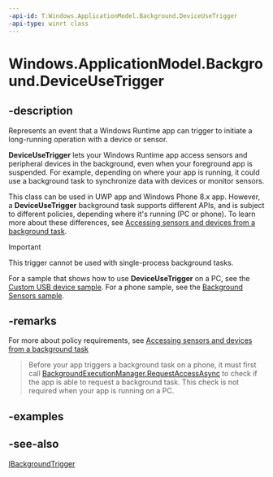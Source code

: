 ```yaml
---
-api-id: T:Windows.ApplicationModel.Background.DeviceUseTrigger
-api-type: winrt class
---
```


<!-- Class syntax.
public class DeviceUseTrigger : Windows.ApplicationModel.Background.IBackgroundTrigger, Windows.ApplicationModel.Background.IDeviceUseTrigger
-->

# Windows.ApplicationModel.Background.DeviceUseTrigger

## -description
Represents an event that a Windows Runtime app can trigger to initiate a long-running operation with a device or sensor.

**DeviceUseTrigger** lets your Windows Runtime app access sensors and peripheral devices in the background, even when your foreground app is suspended. For example, depending on where your app is running, it could use a background task to synchronize data with devices or monitor sensors.

This class can be used in UWP app and Windows Phone 8.x app. However, a **DeviceUseTrigger** background task supports different APIs, and is subject to different policies, depending where it's running (PC or phone). To learn more about these differences, see [Accessing sensors and devices from a background task](http://msdn.microsoft.com/library/ccde8565-8dae-44fc-aded-3a0fee759930).

> [!IMPORTANT]
> This trigger cannot be used with single-process background tasks.

For a sample that shows how to use **DeviceUseTrigger** on a PC, see the [Custom USB device sample](http://go.microsoft.com/fwlink/p/?LinkId=301975 ). For a phone sample, see the [Background Sensors sample](http://go.microsoft.com/fwlink/p/?LinkId=393307).

## -remarks
For more about policy requirements, see [Accessing sensors and devices from a background task](http://msdn.microsoft.com/library/ccde8565-8dae-44fc-aded-3a0fee759930)

> Before your app triggers a background task on a phone, it must first call [BackgroundExecutionManager.RequestAccessAsync](https://docs.microsoft.com/uwp/api/windows.applicationmodel.background.backgroundexecutionmanager#Windows_ApplicationModel_Background_BackgroundExecutionManager_RequestAccessAsync) to check if the app is able to request a background task. This check is not required when your app is running on a PC.

## -examples

## -see-also
[IBackgroundTrigger](ibackgroundtrigger.md)
